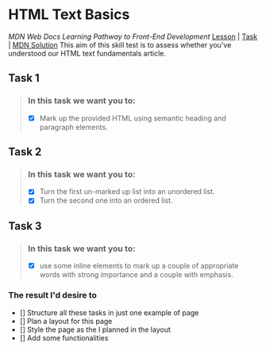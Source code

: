 # HTML Text Basics 
_MDN Web Docs Learning Pathway to Front-End Development_
[Lesson](https://developer.mozilla.org/en-US/docs/Learn/HTML/Introduction_to_HTML/HTML_text_fundamentals) | [Task](https://developer.mozilla.org/en-US/docs/Learn/HTML/Introduction_to_HTML/Test_your_skills:_HTML_text_basics) | [MDN Solution](https://github.com/mdn/learning-area/blob/master/html/introduction-to-html/tasks/basic-text/marking.md)
This aim of this skill test is to assess whether you've understood our HTML text fundamentals article.
## Task 1
> ### In this task we want you to:
> - [x] Mark up the provided HTML using semantic heading and paragraph elements.

## Task 2
> ### In this task we want you to:
> - [x] Turn the first un-marked up list into an unordered list. 
> - [x] Turn the second one into an ordered list.

## Task 3
> ### In this task we want you to:
> - [x] use some inline elements to mark up a couple of appropriate words with strong importance and a couple with emphasis.

### The result I'd desire to
- [] Structure all these tasks in just one example of page
- [] Plan a layout for this page
- [] Style the page as the I planned in the layout
- [] Add some functionalities